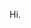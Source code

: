 Hi.

<!---
Prim1Tive/Prim1Tive is a ✨ special ✨ repository because its `README.md` (this file) appears on your GitHub profile.
You can click the Preview link to take a look at your changes.
--->
